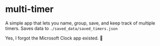 # multi-timer

A simple app that lets you name, group, save, and keep track of multiple timers.
Saves data to `./saved_data/saved_timers.json`

Yes, I forgot the Microsoft Clock app existed. :facepalm: